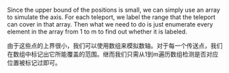 Since the upper bound of the positions is small, we can simply use an array to simulate the axis. For each teleport, we label the range that the teleport can cover in that array. Then what we need to do is just enumerate every element in the array from 1 to m to find out whether it is labeled.

由于这些点的上界很小，我们可以使用数组来模拟数轴。对于每一个传送点，我们在数组中标记出它所能覆盖的范围。继而我们只需从1到m遍历数组检测是否对应位置被标记过即可。 